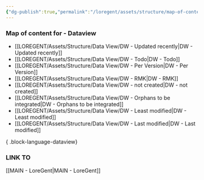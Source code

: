 ```yaml
---
{"dg-publish":true,"permalink":"/loregent/assets/structure/map-of-content/moc-dataviews/","noteIcon":""}
---
```


### Map of content for - Dataview

- [[LOREGENT/Assets/Structure/Data View/DW - Updated recently\|DW - Updated recently]]
- [[LOREGENT/Assets/Structure/Data View/DW - Todo\|DW - Todo]]
- [[LOREGENT/Assets/Structure/Data View/DW - Per Version\|DW - Per Version]]
- [[LOREGENT/Assets/Structure/Data View/DW - RMK\|DW - RMK]]
- [[LOREGENT/Assets/Structure/Data View/DW - not created\|DW - not created]]
- [[LOREGENT/Assets/Structure/Data View/DW - Orphans to be integrated\|DW - Orphans to be integrated]]
- [[LOREGENT/Assets/Structure/Data View/DW - Least modified\|DW - Least modified]]
- [[LOREGENT/Assets/Structure/Data View/DW - Last modified\|DW - Last modified]]

{ .block-language-dataview}

### LINK TO
[[MAIN - LoreGent\|MAIN - LoreGent]]